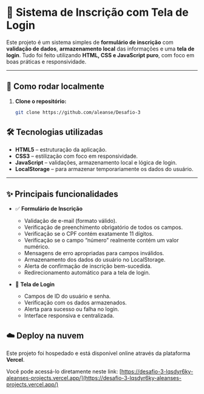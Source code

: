 # 📝 Sistema de Inscrição com Tela de Login

Este projeto é um sistema simples de **formulário de inscrição** com **validação de dados**, **armazenamento local** das informações e uma **tela de login**. Tudo foi feito utilizando **HTML, CSS e JavaScript puro**, com foco em boas práticas e responsividade.

---

## 🚀 Como rodar localmente

1. **Clone o repositório:**

   ```bash
   git clone https://github.com/aleanse/Desafio-3
## 🛠 Tecnologias utilizadas

- **HTML5** – estruturação da aplicação.
- **CSS3** – estilização com foco em responsividade.
- **JavaScript** – validações, armazenamento local e lógica de login.
- **LocalStorage** – para armazenar temporariamente os dados do usuário.

---

## ✨ Principais funcionalidades

- ✅ **Formulário de Inscrição**
  - Validação de e-mail (formato válido).
  - Verificação de preenchimento obrigatório de todos os campos.
  - Verificação se o CPF contém exatamente 11 dígitos.
  - Verificação se o campo “número” realmente contém um valor numérico.
  - Mensagens de erro apropriadas para campos inválidos.
  - Armazenamento dos dados do usuário no LocalStorage.
  - Alerta de confirmação de inscrição bem-sucedida.
  - Redirecionamento automático para a tela de login.

- 🔐 **Tela de Login**
  - Campos de ID do usuário e senha.
  - Verificação com os dados armazenados.
  - Alerta para sucesso ou falha no login.
  - Interface responsiva e centralizada.
## ☁️ Deploy na nuvem

Este projeto foi hospedado e está disponível online através da plataforma **Vercel**.

Você pode acessá-lo diretamente neste link: [https://desafio-3-lqsdyr6ky-aleanses-projects.vercel.app/](https://desafio-3-lqsdyr6ky-aleanses-projects.vercel.app/)


